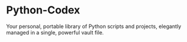 # Python-Codex
Your personal, portable library of Python scripts and projects, elegantly managed in a single, powerful vault file.
